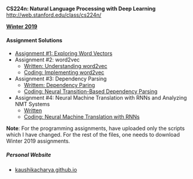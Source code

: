 **CS224n: Natural Language Processing with Deep Learning**
http://web.stanford.edu/class/cs224n/

**[Winter 2019](https://web.stanford.edu/class/archive/cs/cs224n/cs224n.1194/)**

#### Assignment Solutions

* [Assignment #1: Exploring Word Vectors](./a1)
* Assignment #2: word2vec
    * [Written: Understanding word2vec](./a2/written_solution/written_solution.md)
    * [Coding: Implementing word2vec](./a2)
* Assignment #3: Dependency Parsing
    * [Writtem: Dependency Paring](./a3/written_solution/written_solution.md)
    * [Coding: Neural Transition-Based Dependency Parsing](./a3)
* Assignment #4: Neural Machine Translation with RNNs and Analyzing NMT
Systems
    * [Written](./a4/written_solution/written_solution.md)
    * [Coding: Neural Machine Translation with RNNs](./a4)
    
    
    
**Note**: For the programming assignments, have uploaded only the scripts which I have changed. For the rest of the files, one needs to download Winter 2019 assignments.
  
##### Personal Website
* [kaushikacharya.github.io](kaushikacharya.github.io)
